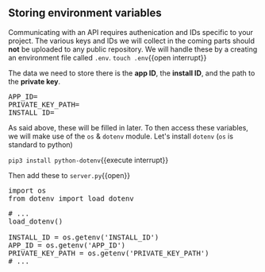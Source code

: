 ## Storing environment variables
Communicating with an API requires authenication and IDs specific to your project. The various keys and IDs we will collect in the coming parts should __not__ be uploaded to any public repository. We will handle these by a creating an environment file called `.env`. 
`touch .env`{{open interrupt}}

The data we need to store there is the __app ID__, the __install ID__, and the path to the __private key__.  

<pre class="file" data-filename=".env" data-target="replace">
APP_ID=<OUR APP ID>
PRIVATE_KEY_PATH=<OUR PATH TO PRIVATE KEY>
INSTALL_ID=<OUR INSTALL ID>
</pre>

As said above, these will be filled in later. To then access these variables, we will make use of the `os` & `dotenv` module. Let's install `dotenv` (`os` is standard to python)      

`pip3 install python-dotenv`{{execute interrupt}}

Then add these to `server.py`{{open}}

<pre class="file" data-filename="server.py" data-target="prepend">
import os
from dotenv import load_dotenv
</pre>

<pre class="file">
# ...
load_dotenv()

INSTALL_ID = os.getenv('INSTALL_ID')
APP_ID = os.getenv('APP_ID')
PRIVATE_KEY_PATH = os.getenv('PRIVATE_KEY_PATH')
# ...
</pre> 